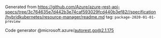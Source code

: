 Generated from https://github.com/Azure/azure-rest-api-specs/tree/3c764635e7d442b3e74caf593029fcd440b3ef82//specification/hybridkubernetes/resource-manager/readme.md tag: `package-2020-01-01-preview`

Code generator @microsoft.azure/autorest.go@2.1.175


